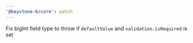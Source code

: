 ```yaml
---
'@keystone-6/core': patch
---
```


Fix bigInt field type to throw if `defaultValue` and `validation.isRequired` is set
